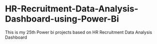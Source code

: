 # HR-Recruitment-Data-Analysis-Dashboard-using-Power-Bi

This is my 25th Power bi projects based on HR Recruitment Data Analysis Dashboard
